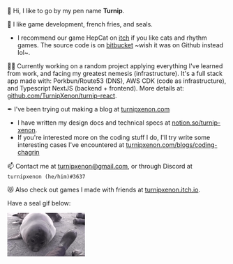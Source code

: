 👋 Hi, I like to go by my pen name **Turnip**.

👀 I like game development, french fries, and seals.

- I recommend our game HepCat on [itch](https://just-a-phantom.itch.io/hep-cat) if you like cats and rhythm games. The source code is on [bitbucket](https://bitbucket.org/egginchicken/hep-cat/src/master/) ~wish it was on Github instead lol~.

🏃‍♂️ Currently working on a random project applying everything I've learned from work, and facing my greatest nemesis (infrastructure). It's a full stack app made with: Porkbun/Route53 (DNS), AWS CDK (code as infrastructure), and Typescript NextJS (backend + frontend). More details at: [github.com/TurnipXenon/turnip-react](https://github.com/TurnipXenon/turnip-react).

✒ I've been trying out making a blog at [turnipxenon.com](https://turnipxenon.com/)
- I have written my design docs and technical specs at [notion.so/turnip-xenon](https://www.notion.so/turnip-xenon/34254dc20f564e3eb1ff8fa107789dfa?v=9a4a186edfbd4df0990a7df620cb55cb).
- If you're interested more on the coding stuff I do, I'll try write some interesting cases I've encountered at [turnipxenon.com/blogs/coding-chagrin](https://turnipxenon.com/blogs/coding-chagrin/)

📫 Contact me at turnipxenon@gmail.com, or through Discord at `turnipxenon (he/him)#3637`

😻 Also check out games I made with friends at [turnipxenon.itch.io](https://turnipxenon.itch.io/).

Have a seal gif below:

<img src="./seal.gif" alt="baby elephant seal farting" height="100">

<!---
TurnipXenon/TurnipXenon is a ✨ special ✨ repository because its `README.md` (this file) appears on your GitHub profile.
You can click the Preview link to take a look at your changes.
--->
